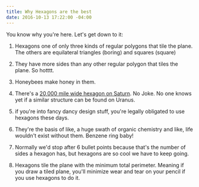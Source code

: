 ```yaml
---
title: Why Hexagons are the best
date: 2016-10-13 17:22:00 -04:00
---
```


You know why you're here. Let's get down to it:

1. Hexagons one of only three kinds of regular polygons that tile the plane. The others are equilateral triangles (boring) and squares (square)

2. They have more sides than any other regular polygon that tiles the plane. So hotttt.

3. Honeybees make honey in them.

4. There's a [20,000 mile wide hexagon on Saturn](http://www.dailymail.co.uk/sciencetech/article-3867924/What-happening-giant-hexagon-Saturn-s-north-pole-Mystery-Nasa-images-area-changed-blue-gold-just-four-years.html). No Joke. No one knows yet if a similar structure can be found on Uranus. 

5. if you're into fancy dancy design stuff, you're legally obligated to use hexagons these days.

6. They're the basis of like, a huge swath of organic chemistry and like, life wouldn't exist without them. Benzene ring baby!

7. Normally we'd stop after 6 bullet points because that's the number of sides a hexagon has, but hexagons are so cool we have to keep going.

8. Hexagons tile the plane with the minimum total perimeter. Meaning if you draw a tiled plane, you'll minimize wear and tear on your pencil if you use hexagons to do it.